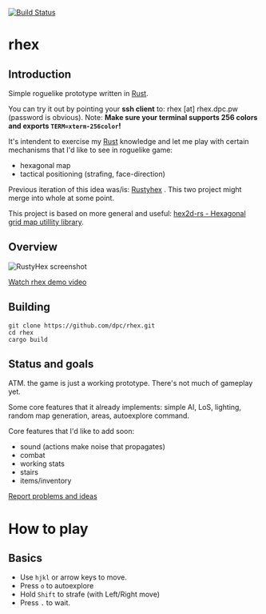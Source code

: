 [![Build Status](https://travis-ci.org/dpc/rhex.svg?branch=master)](https://travis-ci.org/dpc/rhex)

# rhex

## Introduction

Simple roguelike prototype written in [Rust][rust-home].

You can try it out by pointing your **ssh client** to: rhex [at] rhex.dpc.pw (password is obvious). Note: **Make sure your terminal supports 256 colors and exports `TERM=xterm-256color`!**

It's intendent to exercise my [Rust][rust-home] knowledge and let me play with
certain mechanisms that I'd like to see in roguelike game:

* hexagonal map
* tactical positioning (strafing, face-direction)

Previous iteration of this idea was/is: [Rustyhex][rustyhex] . This two project might merge into whole at some point.

This project is based on more general and useful: [hex2d-rs - Hexagonal grid map utillity library][hex2d-rs].

[rust-home]: http://rust-lang.org
[rustyhex]: //github.com/dpc/rustyhex
[hex2d-rs]: //github.com/dpc/hex2d-rs

## Overview

![RustyHex screenshot][ss]

[ss]: http://i.imgur.com/gb2TZlj.png

[Watch rhex demo video][screencast]

[screencast]: https://asciinema.org/a/16712

## Building

	git clone https://github.com/dpc/rhex.git
	cd rhex
	cargo build


## Status and goals

ATM. the game is just a working prototype. There's not much of gameplay yet.

Some core features that it already implements: simple AI, LoS, lighting, random map generation, areas, autoexplore command.

Core features that I'd like to add soon:

* sound (actions make noise that propagates)
* combat
* working stats
* stairs
* items/inventory

[Report problems and ideas][issues]

[issues]: https://github.com/dpc/rhex/issues

# How to play

## Basics

* Use `hjkl` or arrow keys to move.
* Press `o` to autoexplore
* Hold `Shift` to strafe (with Left/Right move)
* Press `.` to wait.


